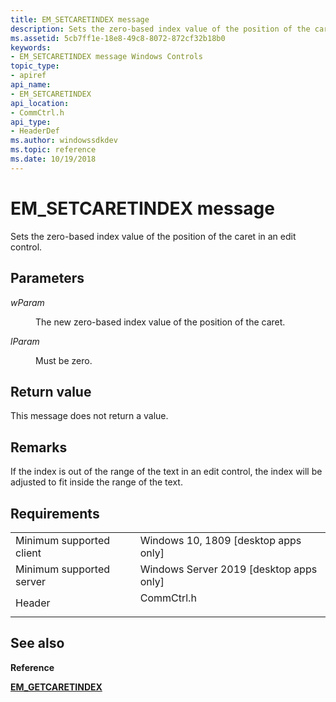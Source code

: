 ```yaml
---
title: EM_SETCARETINDEX message
description: Sets the zero-based index value of the position of the caret in an edit control.
ms.assetid: 5cb7ff1e-18e8-49c8-8072-872cf32b18b0
keywords:
- EM_SETCARETINDEX message Windows Controls
topic_type:
- apiref
api_name:
- EM_SETCARETINDEX
api_location:
- CommCtrl.h
api_type:
- HeaderDef
ms.author: windowssdkdev
ms.topic: reference
ms.date: 10/19/2018
---
```


# EM\_SETCARETINDEX message

Sets the zero-based index value of the position of the caret in an edit control.

## Parameters

<dl> <dt>

*wParam* 
</dt> <dd>

The new zero-based index value of the position of the caret.

</dd> <dt>

*lParam* 
</dt> <dd>Must be zero.</dd> </dl>

## Return value

This message does not return a value.

## Remarks

If the index is out of the range of the text in an edit control, the index will be adjusted to fit inside the range of the text.

## Requirements



|                                     |                                                                                                          |
|-------------------------------------|----------------------------------------------------------------------------------------------------------|
| Minimum supported client<br/> | Windows 10, 1809 \[desktop apps only\]<br/>                                                           |
| Minimum supported server<br/> | Windows Server 2019 \[desktop apps only\]<br/>                                                     |
| Header<br/>                   | <dl> <dt>CommCtrl.h</dt> </dl> |



## See also

<dl> <dt>

**Reference**
</dt> <dt>

[**EM\_GETCARETINDEX**](em-getcaretindex.md)
</dt> </dl>

 

 





